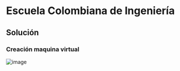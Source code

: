 # Escuela Colombiana de Ingeniería

## Solución

###  Creación maquina virtual

![image](https://gyazo.com/0f3eba00db90a0c3c2425458c2364a5a)

